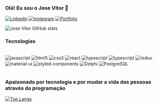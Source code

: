 ### Olá! Eu sou o Jose Vitor 👋


[![Linkedin](https://img.shields.io/badge/LinkedIn-0077B5?style=for-the-badge&logo=linkedin&logoColor=white)](https://www.linkedin.com/in/jose-vitor-da-silva-santos-775671209/)
[![Instagram](	https://img.shields.io/badge/Instagram-E4405F?style=for-the-badge&logo=instagram&logoColor=white)](https://www.instagram.com/jose_vitorzss/)
[![Portfolio](https://img.shields.io/badge/website-000000?style=for-the-badge&logo=About.me&logoColor=white)](https://portfoliotypescript.vercel.app/)


![Jose Vitor GitHub stats](https://github-readme-stats.vercel.app/api?username=josevitor676&show_icons=true&theme=dracula)

### Tecnologias 


<div style="display: inline_block"><br/>
    <img align="center" alt="javascript" src="https://img.shields.io/badge/JavaScript-F7DF1E?style=for-the-badge&logo=javascript&logoColor=black" />
   <img align="center" alt="html5" src="https://img.shields.io/badge/HTML5-E34F26?style=for-the-badge&logo=html5&logoColor=white" />
   <img align="center" alt="css3" src="https://img.shields.io/badge/CSS3-1572B6?style=for-the-badge&logo=css3&logoColor=white" />
   <img align="center" alt="react" src="https://img.shields.io/badge/React-20232A?style=for-the-badge&logo=react&logoColor=61DAFB" />
   <img align="center" alt="typescript" src="https://img.shields.io/badge/TypeScript-007ACC?style=for-the-badge&logo=typescript&logoColor=white" />
   <img align="center" alt="typescript" src="https://img.shields.io/badge/GitHub-100000?style=for-the-badge&logo=github&logoColor=white" />
   <img align="center" alt="redux" src="https://img.shields.io/badge/Redux-593D88?style=for-the-badge&logo=redux&logoColor=white" />
   <img align="center" alt="material-ui" src="https://img.shields.io/badge/Material--UI-0081CB?style=for-the-badge&logo=material-ui&logoColor=white" />
   <img align="center" alt="styled-components" src="https://img.shields.io/badge/styled--components-DB7093?style=for-the-badge&logo=styled-components&logoColor=white" />
   <img align="center" alt="Delphi" src="https://img.shields.io/badge/Delphi_RAD_Studio-B22222?style=for-the-badge&logo=delphi&logoColor=white" />
   <img align="center" alt="PostgreSQL" src="https://img.shields.io/badge/PostgreSQL-316192?style=for-the-badge&logo=postgresql&logoColor=white" />
   
   
</div><br/>

### Apaixonado por tecnologia e por mudar a vida das pessoas através da programação

[![Top Langs](https://github-readme-stats.vercel.app/api/top-langs/?username=josevitor676&layout=demo)](https://github.com/josevitor676/github-readme-stats)

